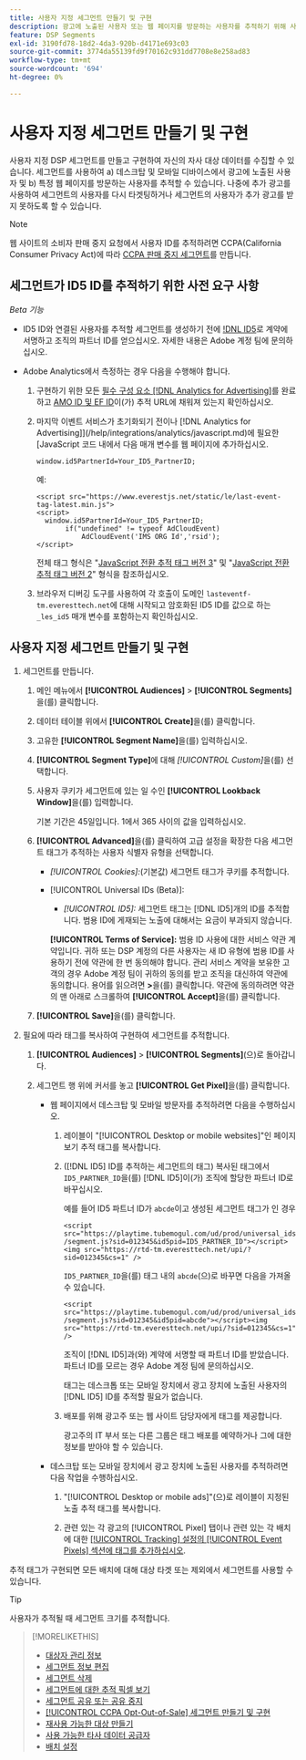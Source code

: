 ```yaml
---
title: 사용자 지정 세그먼트 만들기 및 구현
description: 광고에 노출된 사용자 또는 웹 페이지를 방문하는 사용자를 추적하기 위해 사용자 지정 세그먼트를 만들고 구현하는 방법에 대해 알아봅니다.
feature: DSP Segments
exl-id: 3190fd78-18d2-4da3-920b-d4171e693c03
source-git-commit: 3774da55139fd9f70162c931dd7708e8e258ad83
workflow-type: tm+mt
source-wordcount: '694'
ht-degree: 0%

---
```


# 사용자 지정 세그먼트 만들기 및 구현

사용자 지정 DSP 세그먼트를 만들고 구현하여 자신의 자사 대상 데이터를 수집할 수 있습니다. 세그먼트를 사용하여 a) 데스크탑 및 모바일 디바이스에서 광고에 노출된 사용자 및 b) 특정 웹 페이지를 방문하는 사용자를 추적할 수 있습니다. 나중에 추가 광고를 사용하여 세그먼트의 사용자를 다시 타겟팅하거나 세그먼트의 사용자가 추가 광고를 받지 못하도록 할 수 있습니다.

>[!NOTE]
>
>웹 사이트의 소비자 판매 중지 요청에서 사용자 ID를 추적하려면 CCPA(California Consumer Privacy Act)에 따라 [CCPA 판매 중지 세그먼트](ccpa-opt-out-segment-create.md)를 만듭니다.

## 세그먼트가 ID5 ID를 추적하기 위한 사전 요구 사항

*Beta 기능*

* ID5 ID와 연결된 사용자를 추적할 세그먼트를 생성하기 전에 [!DNL ID5](으)로 계약에 서명하고 조직의 파트너 ID를 얻으십시오. 자세한 내용은 Adobe 계정 팀에 문의하십시오.

* Adobe Analytics에서 측정하는 경우 다음을 수행해야 합니다.

   1. 구현하기 위한 모든 [필수 구성 요소 [!DNL Analytics for Advertising]](/help/integrations/analytics/prerequisites.md)를 완료하고 [AMO ID 및 EF ID](/help/integrations/analytics/ids.md)이(가) 추적 URL에 채워져 있는지 확인하십시오.

   1. 마지막 이벤트 서비스가 초기화되기 전이나  [!DNL Analytics for Advertising]](/help/integrations/analytics/javascript.md)에 필요한 [JavaScript 코드 내에서 다음 매개 변수를 웹 페이지에 추가하십시오.

      ```window.id5PartnerId=Your_ID5_PartnerID;```

      예:

      ```
      <script src="https://www.everestjs.net/static/le/last-event-tag-latest.min.js">
      <script>
        window.id5PartnerId=Your_ID5_PartnerID;
             if("undefined" != typeof AdCloudEvent)
                 AdCloudEvent('IMS ORG Id','rsid');
      </script>
      ```

      전체 태그 형식은 &quot;[JavaScript 전환 추적 태그 버전 3](/help/search-social-commerce/tracking/format-conversion-tag-jsv3.md)&quot; 및 &quot;[JavaScript 전환 추적 태그 버전 2](/help/search-social-commerce/tracking/format-conversion-tag-jsv2.md)&quot; 형식을 참조하십시오.

   1. 브라우저 디버깅 도구를 사용하여 각 호출이 도메인 `lasteventf-tm.everesttech.net`에 대해 시작되고 암호화된 ID5 ID를 값으로 하는 `_les_id5` 매개 변수를 포함하는지 확인하십시오.

## 사용자 지정 세그먼트 만들기 및 구현

1. 세그먼트를 만듭니다.

   1. 메인 메뉴에서 **[!UICONTROL Audiences]** > **[!UICONTROL Segments]**&#x200B;을(를) 클릭합니다.

   1. 데이터 테이블 위에서 **[!UICONTROL Create]**&#x200B;을(를) 클릭합니다.

   1. 고유한 **[!UICONTROL Segment Name]**&#x200B;을(를) 입력하십시오.

   1. **[!UICONTROL Segment Type]**&#x200B;에 대해 *[!UICONTROL Custom]*&#x200B;을(를) 선택합니다.

   1. 사용자 쿠키가 세그먼트에 있는 일 수인 **[!UICONTROL Lookback Window]**&#x200B;을(를) 입력합니다.

      기본 기간은 45일입니다. 1에서 365 사이의 값을 입력하십시오.

   1. **[!UICONTROL Advanced]**&#x200B;을(를) 클릭하여 고급 설정을 확장한 다음 세그먼트 태그가 추적하는 사용자 식별자 유형을 선택합니다.

      * *[!UICONTROL Cookies]:*(기본값) 세그먼트 태그가 쿠키를 추적합니다.

      * [!UICONTROL Universal IDs (Beta)]:

         * *[!UICONTROL ID5]:* 세그먼트 태그는 [!DNL ID5]개의 ID를 추적합니다. 범용 ID에 게재되는 노출에 대해서는 요금이 부과되지 않습니다.

        **[!UICONTROL Terms of Service]:** 범용 ID 사용에 대한 서비스 약관 계약입니다. 귀하 또는 DSP 계정의 다른 사용자는 새 ID 유형에 범용 ID를 사용하기 전에 약관에 한 번 동의해야 합니다. 관리 서비스 계약을 보유한 고객의 경우 Adobe 계정 팀이 귀하의 동의를 받고 조직을 대신하여 약관에 동의합니다. 용어를 읽으려면 **>**&#x200B;을(를) 클릭합니다. 약관에 동의하려면 약관의 맨 아래로 스크롤하여 **[!UICONTROL Accept]**&#x200B;을(를) 클릭합니다.

   1. **[!UICONTROL Save]**&#x200B;을(를) 클릭합니다.

1. 필요에 따라 태그를 복사하여 구현하여 세그먼트를 추적합니다.

   1. **[!UICONTROL Audiences]** > **[!UICONTROL Segments]**(으)로 돌아갑니다.

   1. 세그먼트 행 위에 커서를 놓고 **[!UICONTROL Get Pixel]**&#x200B;을(를) 클릭합니다.

      * 웹 페이지에서 데스크탑 및 모바일 방문자를 추적하려면 다음을 수행하십시오.

         1. 레이블이 &quot;[!UICONTROL Desktop or mobile websites]&quot;인 페이지 보기 추적 태그를 복사합니다.

         1. ([!DNL ID5] ID를 추적하는 세그먼트의 태그) 복사된 태그에서 `ID5_PARTNER_ID`을(를) [!DNL ID5]이(가) 조직에 할당한 파트너 ID로 바꾸십시오.

            예를 들어 ID5 파트너 ID가 `abcde`이고 생성된 세그먼트 태그가 인 경우

            ```<script src="https://playtime.tubemogul.com/ud/prod/universal_ids/segment.js?sid=012345&id5pid=ID5_PARTNER_ID"></script><img src="https://rtd-tm.everesttech.net/upi/?sid=012345&cs=1" />```

            `ID5_PARTNER_ID`을(를) 태그 내의 `abcde`(으)로 바꾸면 다음을 가져올 수 있습니다.

            ```<script src="https://playtime.tubemogul.com/ud/prod/universal_ids/segment.js?sid=012345&id5pid=abcde"></script><img src="https://rtd-tm.everesttech.net/upi/?sid=012345&cs=1" />```

            조직이 [!DNL ID5]과(와) 계약에 서명할 때 파트너 ID를 받았습니다. 파트너 ID를 모르는 경우 Adobe 계정 팀에 문의하십시오.

            태그는 데스크톱 또는 모바일 장치에서 광고 장치에 노출된 사용자의 [!DNL ID5] ID를 추적할 필요가 없습니다.

         1. 배포를 위해 광고주 또는 웹 사이트 담당자에게 태그를 제공합니다.

            광고주의 IT 부서 또는 다른 그룹은 태그 배포를 예약하거나 그에 대한 정보를 받아야 할 수 있습니다.

      * 데스크탑 또는 모바일 장치에서 광고 장치에 노출된 사용자를 추적하려면 다음 작업을 수행하십시오.

         1. &quot;[!UICONTROL Desktop or mobile ads]&quot;(으)로 레이블이 지정된 노출 추적 태그를 복사합니다.

         1. 관련 있는 각 광고의 [!UICONTROL Pixel] 탭이나 관련 있는 각 배치에 대한 [[!UICONTROL Tracking] 설정의 [!UICONTROL Event Pixels] 섹션에 태그를 추가하십시오](/help/dsp/campaign-management/placements/placement-settings.md#placement-tracking).

추적 태그가 구현되면 모든 배치에 대해 대상 타겟 또는 제외에서 세그먼트를 사용할 수 있습니다.

>[!TIP]
>
>사용자가 추적될 때 세그먼트 크기를 추적합니다.

>[!MORELIKETHIS]
>
>* [대상자 관리 정보](audience-about.md)
>* [세그먼트 정보 편집](segment-edit.md)
>* [세그먼트 삭제](segment-delete.md)
>* [세그먼트에 대한 추적 픽셀 보기](segment-view-pixels.md)
>* [세그먼트 공유 또는 공유 중지](segment-share.md)
>* [[!UICONTROL CCPA Opt-Out-of-Sale] 세그먼트 만들기 및 구현](ccpa-opt-out-segment-create.md)
>* [재사용 가능한 대상 만들기](reusable-audience-create.md)
>* [사용 가능한 타사 데이터 공급자](third-party-data-providers.md)
>* [배치 설정](/help/dsp/campaign-management/placements/placement-settings.md)
